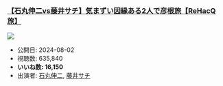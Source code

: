 ### [【石丸伸二vs藤井サチ】気まずい因縁ある2人で彦根旅【ReHacQ旅】](https://www.youtube.com/watch?v=f3kpjjROUGc)
[![](https://img.youtube.com/vi/f3kpjjROUGc/sddefault.jpg)](https://www.youtube.com/watch?v=f3kpjjROUGc)
-   公開日: 2024-08-02
-   視聴数: 635,840
-   **いいね数: 16,150**
-   出演者: [石丸伸二](/rehacq_fan/people/石丸伸二 "wikilink"), [藤井サチ](/rehacq_fan/people/藤井サチ "wikilink")
